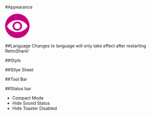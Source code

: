 #Appearance

![appearance settings logo](../img/settings/appearance.png "Appearance Settings")  

##Language 
Changes to language will only take effect after restarting RetroShare!

##Style

##Stlye Sheet

##Tool Bar

##Status bar
 - Compact Mode
 - Hide Sound Status
 - Hide Toaster Disabled


